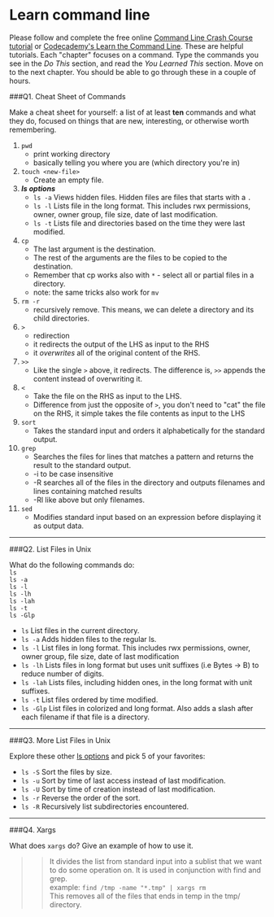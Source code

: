 # Learn command line

Please follow and complete the free online [Command Line Crash Course
tutorial](https://web.archive.org/web/20160708171659/http://cli.learncodethehardway.org/book/) or [Codecademy's Learn the Command Line](https://www.codecademy.com/learn/learn-the-command-line). These are helpful tutorials. Each "chapter" focuses on a command. Type the commands you see in the _Do This_ section, and read the _You Learned This_ section. Move on to the next chapter. You should be able to go through these in a couple of hours.

###Q1.  Cheat Sheet of Commands  

Make a cheat sheet for yourself: a list of at least **ten** commands and what they do, focused on things that are new, interesting, or otherwise worth remembering.

>>
 1. ```pwd```
     + print working directory
     + basically telling you where you are (which directory you're in)
 2. ```touch <new-file>```
     + Create an empty file.
 3. ***ls options***
     + ```ls -a``` Views hidden files. Hidden files are files that starts with a ```.```
     + ```ls -l``` Lists file in the long format. This includes rwx permissions, owner, owner group, file size, date of last modification.
     + ```ls -t``` Lists file and directories based on the time they were last modified.
 4. ```cp ```
     + The last argument is the destination.
     + The rest of the arguments are the files to be copied to the destination.
     + Remember that cp works also with ```*``` - select all or partial files in a directory.
     + note: the same tricks also work for ```mv```
 5. ```rm -r```
     + recursively remove. This means, we can delete a directory and its child directories.
 6. ```>```
     + redirection
     + it redirects the output of the LHS as input to the RHS
     + it *overwrites* all of the original content of the RHS.
 7. ```>>```
     + Like the single ```>``` above, it redirects. The difference is, ```>>``` appends the content instead of overwriting it.
 8. ```<```
     + Take the file on the RHS as input to the LHS.
     + Difference from just the opposite of ```>```, you don't need to "cat" the file on the RHS, it simple takes the file contents as input to the LHS
 9. `sort`
     + Takes the standard input and orders it alphabetically for the standard output.
 10. `grep`
     + Searches the files for lines that matches a pattern and returns the result to the standard output.
     + -i to be case insensitive
     + -R searches all of the files in the directory and outputs filenames and lines containing matched results
     + -Rl like above but only filenames.
 11. `sed`
     + Modifies standard input based on an expression before displaying it as output data.

---

###Q2.  List Files in Unix   

What do the following commands do:  
`ls`  
`ls -a`  
`ls -l`  
`ls -lh`  
`ls -lah`  
`ls -t`  
`ls -Glp`  

>>
 - `ls` List files in the current directory.
 - `ls -a` Adds hidden files to the regular ls.
 - `ls -l` List files in long format. This includes rwx permissions, owner, owner group, file size, date of last modification
 - `ls -lh` Lists files in long format but uses unit suffixes (i.e Bytes -> B) to reduce number of digits.
 - `ls -lah` Lists files, including hidden ones, in the long format with unit suffixes.
 - `ls -t` List files ordered by time modified.
 - `ls -Glp` List files in colorized and long format. Also adds a slash after each filename if that file is a directory.


---

###Q3.  More List Files in Unix  

Explore these other [ls options](http://www.techonthenet.com/unix/basic/ls.php) and pick 5 of your favorites:

> >
- `ls -S` Sort the files by size.
- `ls -u` Sort by time of last access instead of last modification.
- `ls -U` Sort by time of creation instead of last modification.
- `ls -r` Reverse the order of the sort.
- `ls -R` Recursively list subdirectories encountered.

---

###Q4.  Xargs   

What does `xargs` do? Give an example of how to use it.

> > It divides the list from standard input into a sublist that we want to do some operation on. It is used in conjunction with find and grep.  
example: `find /tmp -name "*.tmp" | xargs rm`  
This removes all of the files that ends in temp in the tmp/ directory.
